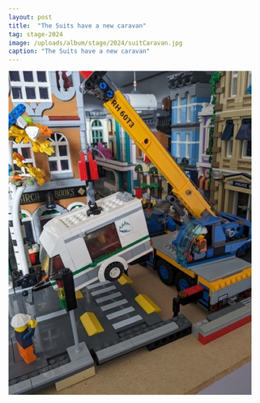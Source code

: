 ```yaml
---
layout: post
title:  "The Suits have a new caravan"
tag: stage-2024
image: /uploads/album/stage/2024/suitCaravan.jpg
caption: "The Suits have a new caravan"
---
```


![](/uploads/album/stage/2024/suitCaravan.jpg)

